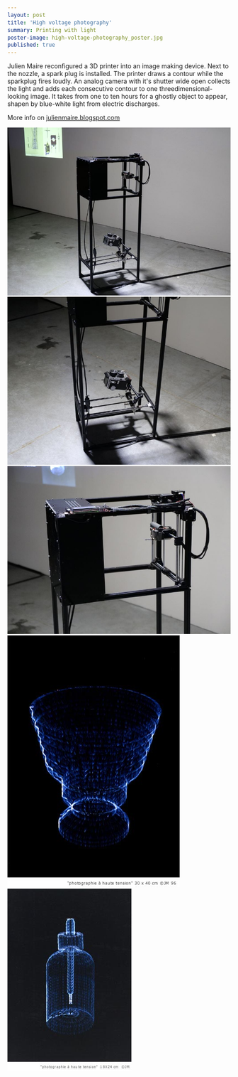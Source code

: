 ```yaml
---
layout: post
title: 'High voltage photography'
summary: Printing with light
poster-image: high-voltage-photography_poster.jpg
published: true
---
```


Julien Maire reconfigured a 3D printer into an image making device. Next to the nozzle, a spark plug is installed. The printer draws a contour while the sparkplug fires loudly. An analog camera with it's shutter wide open collects the light and adds each consecutive contour to one threedimensional-looking image.
It takes from one to ten hours for a ghostly object to appear, shapen by blue-white light from electric discharges.

More info on [julienmaire.blogspot.com](http://julienmaire.blogspot.com/)

![](/images/high-voltage-photography-01.JPG)
![](/images/high-voltage-photography-02.JPG)
![](/images/high-voltage-photography-03.JPG)
![](/images/high-voltage-photography-04.jpg)
![](/images/high-voltage-photography-05.jpg)

